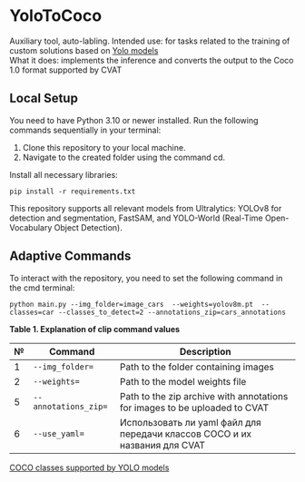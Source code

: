 # YoloToCoco
Auxiliary tool, auto-labling. 
Intended use: for tasks related to the training of custom solutions based on [Yolo models][1]  
What it does: implements the inference and converts the output to the Coco 1.0 format supported by CVAT

## Local Setup
You need to have Python 3.10 or newer installed.
Run the following commands sequentially in your terminal:

1. Clone this repository to your local machine.
2. Navigate to the created folder using the command cd.

Install all necessary libraries:

`pip install -r requirements.txt`

This repository supports all relevant models from Ultralytics: YOLOv8 for detection and segmentation, FastSAM, and YOLO-World (Real-Time Open-Vocabulary Object Detection).

## Adaptive Commands
To interact with the repository, you need to set the following command in the cmd terminal:

`python main.py --img_folder=image_cars  --weights=yolov8m.pt  --classes=car --classes_to_detect=2 --annotations_zip=cars_annotations `


**Table 1. Explanation of clip command values**

| № | Command               | Description                                                                                     |
|---|-----------------------|-------------------------------------------------------------------------------------------------|
| 1 | `--img_folder=`       | Path to the folder containing images                                                            |
| 2 | `--weights=`          | Path to the model weights file                                                                  |
| 5 | `--annotations_zip=`  | Path to the zip archive with annotations for images to be uploaded to CVAT                      |
| 6 | `--use_yaml=`         | Использовать ли yaml файл для передачи классов COCO и их названия для CVAT                      |

[COCO classes supported by YOLO models][2] 

[1]: https://docs.ultralytics.com/ru/models/
[2]: https://github.com/ultralytics/ultralytics/blob/main/ultralytics/cfg/datasets/coco.yaml
